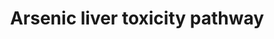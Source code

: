 ---
annotations:
- id: DOID:3571
  parent: disease of cellular proliferation
  type: Disease Ontology
  value: liver cancer
- id: CL:0000182
  parent: native cell
  type: Cell Type Ontology
  value: hepatocyte
authors:
- ZDLech
- Marvin M2
- Eweitz
citedin: ''
communities:
- AOP
description: 'This is an adverse outcome pathway of arsenic toxicity on liver including
  key processes leading to arsenic induced liver cancer. '
last-edited: 2024-02-17
ndex: null
organisms:
- Homo sapiens
redirect_from:
- /index.php/Pathway:WP5228
- /instance/WP5228
- /instance/WP5228_r128617
revision: r128617
schema-jsonld:
- '@context': https://schema.org/
  '@id': https://wikipathways.github.io/pathways/WP5228.html
  '@type': Dataset
  creator:
    '@type': Organization
    name: WikiPathways
  description: 'This is an adverse outcome pathway of arsenic toxicity on liver including
    key processes leading to arsenic induced liver cancer. '
  keywords: []
  license: CC0
  name: Arsenic liver toxicity pathway
seo: CreativeWork
title: Arsenic liver toxicity pathway
wpid: WP5228
---